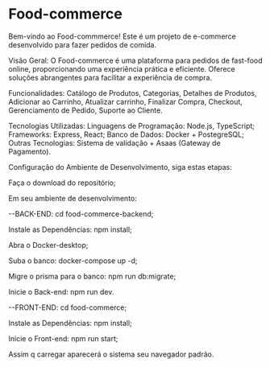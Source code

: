 # Food-commerce

Bem-vindo ao Food-commmerce! Este é um projeto de e-commerce desenvolvido para fazer pedidos de comida.

Visão Geral: O Food-commerce é uma plataforma para pedidos de fast-food online, proporcionando uma experiência prática e eficiente. Oferece soluções abrangentes para facilitar a experiência de compra.

Funcionalidades: Catálogo de Produtos, Categorias, Detalhes de Produtos, Adicionar ao Carrinho, Atualizar carrinho, Finalizar Compra, Checkout, Gerenciamento de Pedido, Suporte ao Cliente.

Tecnologias Utilizadas: Linguagens de Programação: Node.js, TypeScript; Frameworks: Express, React; Banco de Dados: Docker + PostegreSQL; Outras Tecnologias: Sistema de validação + Asaas (Gateway de Pagamento).

Configuração do Ambiente de Desenvolvimento, siga estas etapas:

Faça o download do repositório;

Em seu ambiente de desenvolvimento:

--BACK-END: cd food-commerce-backend;

Instale as Dependências: npm install;

Abra o Docker-desktop;

Suba o banco: docker-compose up -d;

Migre o prisma para o banco: npm run db:migrate;

Inicie o Back-end: npm run dev.

--FRONT-END: cd food-commerce;

Instale as Dependências: npm install;

Inicie o Front-end: npm run start;

Assim q carregar aparecerá o sistema seu navegador padrão.

